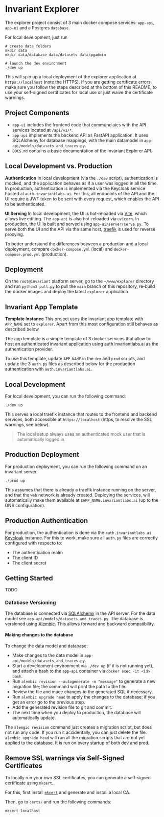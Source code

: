 # Invariant Explorer

The explorer project consist of 3 main docker compose services: `app-api`, `app-ui` and a Postgres `database`. 

For local development, just run 

```
# create data folders
mkdir data
mkdir data/database data/datasets data/pgadmin

# launch the dev environment
./dev up
```

This will spin up a local deployment of the explorer application at `https://localhost` (note the HTTPS). If you are getting certificate errors, make sure you follow the steps described at the bottom of this README, to use your self-signed certificates for local use or just waive the certificate warnings.

## Project Components

* `app-ui` includes the frontend code that communciates with the API services located at `/api/v1/*`.
* `app-api` implements the backend API as FastAPI application. It uses SQLAlchemy for database mappings, with the main datamodel in `app-api/models/datasets_and_traces.py`.
* `DOCS.md` contains a basic documentation of the Invariant Explorer API.

## Local Development vs. Production

**Authentication** In local development (via the `./dev` script), authentication is mocked, and the application behaves as if a user was logged in all the time. In production, authentication is implemented via the Keycloak service hosted at `auth.invariantlabs.ai`. For this, all endpoints of the API and the UI require a JWT token to be sent with every request, which enables the API to be authenticated.

**UI Serving** In local development, the UI is hot-reloaded via [Vite](https://vitejs.dev), which allows live editing. The `app-api` is also hot-reloaded via `uvicorn`. In production, the UI is built and served using `app-ui/server/serve.py`. To serve both the UI and the API via the same host, [traefik](https://traefik.io) is used for reverse proxying. 

To better understand the differences between a production and a local deployment, compare `docker-compose.yml` (local) and `docker-compose.prod.yml` (production). 

## Deployment

On the `root@invariant` platform server, go to the `~/www/explorer` directory and run `python3 pull.py` to pull the `main` branch of this repository, re-build the docker images and deploy the latest `explorer` application.

## Invariant App Template

**Template Instance** This project uses the Invariant app template with `APP_NAME` set to `explorer`. Apart from this most configuration still behaves as described below.

The app template is a simple template of 3 docker services that allow to host an authenticated invariant application using auth.invariantlabs.ai as the authentication provider.

To use this template, update `APP_NAME` in the `dev` and `prod` scripts, and update the 3 `auth.py` files as described below for the production authentication with `auth.invariantlabs.ai`.

## Local Development

For local development, you can run the following command:

```
./dev up
```

This serves a local traefik instance that routes to the frontend and backend services, both accessible at `https://localhost` (https, to resolve the SSL warnings, see below).

> The local setup always uses an authenticated mock user that is automatically logged in.

## Production Deployment

For production deployment, you can run the following command on an invariant server. 

```
./prod up
```

This assumes that there is already a traefik instance running on the server, and that the `web` network is already created. Deploying the services, will automatically make them available at `$APP_NAME.invariantlabs.ai` (up to the DNS configuration).

## Production Authentication

For production, the authentication is done via the `auth.invariantlabs.ai` [Keycloak](https://www.keycloak.org/) instance. For this to work, make sure all `auth.py` files are correctly configured with respecto to:

* The authentication realm
* The client ID
* The client secret


## Getting Started

TODO

### Database Versioning
The database is connected via [SQLAlchemy](https://www.sqlalchemy.org) in the API server.
For the data model see `app-api/models/datasets_and_traces.py`.
The database is versioned using [Alembic](https://alembic.sqlalchemy.org/en/latest/). This allows forward and backward compatibility.

#### Making changes to the database
To change the data model and database:
- Make changes to the data model in `app-api/models/datasets_and_traces.py`.
- Start a development environment via `./dev up` (if it is not running yet), and attach a bash to the `app-api` container via `docker exec -it <id> bash`.
- Run `alembic revision --autogenerate -m "message"` to generate a new migration file; the command will print the path to the file.
- Review the file and mace changes to the generated SQL if necessary.
- Run `alembic upgrade head` to apply the changes to the database; if you get an error go to the previous step.
- Add the generated revision file to git and commit.
- The next time when you deploy to production, the database will automatically update.

The `alemgic revision` command just creates a migration script, but does not run any code. If you run it accidentally, you can just delete the file.
`alembic upgrade head` will run all the migration scripts that are not yet applied to the database. It is run on every startup of both dev and prod.


## Remove SSL warnings via Self-Signed Certificates

To locally run your own SSL certificates, you can generate a self-signed certificate using `mkcert`. 

For this, first install [`mkcert`](https://github.com/FiloSottile/mkcert) and generate and install a local CA.

Then, go to `certs/` and run the following commands:

```
mkcert localhost
```
